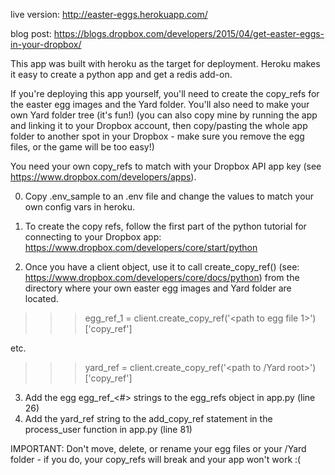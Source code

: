 live version: http://easter-eggs.herokuapp.com/

blog post: https://blogs.dropbox.com/developers/2015/04/get-easter-eggs-in-your-dropbox/

This app was built with heroku as the target for deployment. Heroku makes it easy to create a python app and get a redis add-on.

If you're deploying this app yourself, you'll need to create the copy_refs for the easter egg images and the Yard folder. You'll also need to make your own Yard folder tree (it's fun!) (you can also copy mine by running the app and linking it to your Dropbox account, then copy/pasting the whole app folder to another spot in your Dropbox - make sure you remove the egg files, or the game will be too easy!)

You need your own copy_refs to match with your Dropbox API app key (see https://www.dropbox.com/developers/apps). 

0. Copy .env_sample to an .env file and change the values to match your own config vars in heroku.

1. To create the copy refs, follow the first part of the python tutorial for connecting to your Dropbox app: https://www.dropbox.com/developers/core/start/python

2. Once you have a client object, use it to call create_copy_ref() (see: https://www.dropbox.com/developers/core/docs/python) from the directory where your own easter egg images and Yard folder are located.

>>> egg_ref_1 = client.create_copy_ref('<path to egg file 1>')['copy_ref']

etc.

>>> yard_ref = client.create_copy_ref('<path to /Yard root>')['copy_ref']

3. Add the egg egg_ref_<#> strings to the egg_refs object in app.py (line 26)
4. Add the yard_ref string to the add_copy_ref statement in the process_user function in app.py (line 81)

IMPORTANT: Don't move, delete, or rename your egg files or your /Yard folder - if you do, your copy_refs will break and your app won't work :(